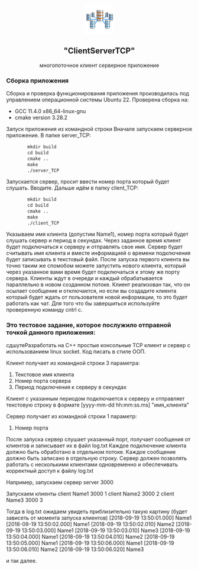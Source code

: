 <!-- PROJECT LOGO -->
<br />
<div align="center">
  <a href="https://github.com/VovaDym/Client_Server_TCP_MultiThread">
    <img src="resourse/LogoTCP.png" alt="Logo" width="80" height="80">
  </a>

<h2 align="center">"ClientServerTCP"</h2>

  <p align="center">
    многопоточное клиент серверное приложение

  </p>
</div>


### <a name="Сборка">Сборка приложения</a>
Сборка и проверка функционирования приложения производилась под управлением операционной системы Ubuntu 22.
Проверена сборка на:

* GCC 11.4.0 x86_64-linux-gnu
* cmake version 3.28.2

Запуск приложения из командной строки
Вначале запускаем серверное приложение. В папке server_TCP:

  	        mkdir build
  	        cd build
  	        cmake ..
  	        make
            ./server_TCP

Запускается сервер, просит ввести номер порта который будет слушать. Вводите.
Дальше идём в папку client_TCP:

            mkdir build
  	        cd build
  	        cmake ..
  	        make
            ./client_TCP
		
Указываем имя клиента (допустим Name1), номер порта который будет слушать сервер и период в секундах. Через заданное время клиент будет подключаться к серверу и отправлять свое имя. Сервер будет считывать имя клиента и вместе информацией о времени подключения будет записывать в текстовый файл. После запуска первого клиента вы точно таким же спомобом можете запустить нового клиента, который через указанное вами время будет подключаться к этому же порту сервера. Клиенты ждут в очереди и каждый обрабатывается параллельно в новом созданном потоке. Клиент реализован так, что он осылает сообщение и отключается, но если вы создадите клиента который будет ждать от пользователя новой информации, то это будет работать как чат.
Для того что бы завершиться используйте проверенную команду cntrl c. 
### Это тестовое задание, которое послужило отправной точкой данного приложения:
сдшутеРазработать на С++ простые консольные TCP клиент и сервер с использованием linux socket.
Код писать в стиле ООП.

Клиент получает из командной строки 3 параметра:
1) Текстовое имя клиента
2) Номер порта сервера
3) Период подключения к серверу в секундах

Клиент с указанным периодом подключается к серверу и отправляет текстовую строку в формате
[yyyy-mm-dd hh:mm:ss.ms] "имя_клиента"

Сервер получает из командной строки 1 параметр:
1) Номер порта

После запуска сервер слушает указанный порт, получает сообщения от клиентов и записывает их в файл log.txt
Каждое подключение клиента должно быть обработано в отдельном потоке.
Каждое сообщение должно быть записано в отдельную строку.
Сервер должен позволять работать с несколькими клиентами одновременно и обеспечивать корректный доступ к файлу log.txt

Например, запускаем сервер
server 3000

Запускаем клиенты
client Name1 3000 1
client Name2 3000 2
client Name3 3000 3

Тогда в log.txt ожидаем увидеть приблизительно такую картину (будет зависеть от момента запуска клиентов)
[2018-09-19 13:50:01.000] Name1
[2018-09-19 13:50:02.000] Name1
[2018-09-19 13:50:02.010] Name2
[2018-09-19 13:50:03.000] Name1
[2018-09-19 13:50:03.010] Name3
[2018-09-19 13:50:04.000] Name1
[2018-09-19 13:50:04.010] Name2
[2018-09-19 13:50:05.000] Name1
[2018-09-19 13:50:06.000] Name1
[2018-09-19 13:50:06.010] Name2
[2018-09-19 13:50:06.020] Name3

и так далее.
 
		
